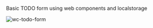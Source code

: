 Basic TODO form using web components and localstorage

![wc-todo-form](https://github.com/user-attachments/assets/c145c731-5cdc-4a2a-905c-d67d33395623)
